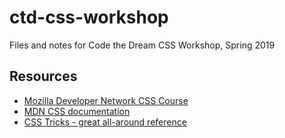 # ctd-css-workshop
Files and notes for Code the Dream CSS Workshop, Spring 2019

## Resources
- [Mozilla Developer Network CSS Course](https://developer.mozilla.org/en-US/docs/Learn/CSS/Introduction_to_CSS)
- [MDN CSS documentation](https://developer.mozilla.org/en-US/docs/Web/CSS/Reference)
- [CSS Tricks - great all-around reference](https://css-tricks.com/)
